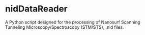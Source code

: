 # nidDataReader
A Python script designed for the processing of Nanosurf Scanning Tunneling Microscopy/Spectroscopy (STM/STS), .nid files.
